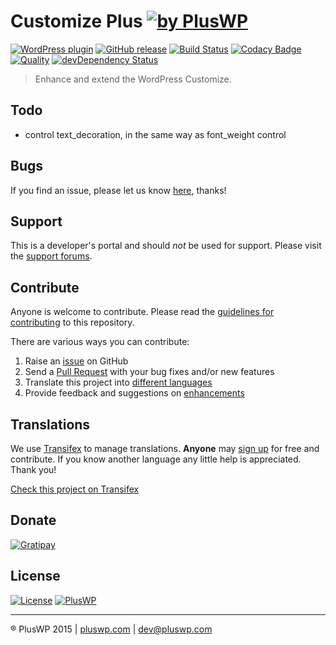 # Customize Plus [![by PlusWP](https://img.shields.io/badge/by-PlusWP-lightgrey.svg?style=social)]()

[![WordPress plugin](https://img.shields.io/wordpress/plugin/v/customize-plus.svg)]()
[![GitHub release](https://img.shields.io/github/release/PlusWP/customize-plus.svg)]()
[![Build Status](https://scrutinizer-ci.com/g/PlusWP/customize-plus/badges/build.png?b=master)](https://scrutinizer-ci.com/g/PlusWP/customize-plus/build-status/master)
[![Codacy Badge](https://api.codacy.com/project/badge/d249bfc8bd0c45599c537cb59ec86cb9)](https://www.codacy.com/app/kuus/customize-plus)
[![Quality](https://scrutinizer-ci.com/g/PlusWP/customize-plus/badges/quality-score.png?b=master)](https://scrutinizer-ci.com/g/PlusWP/customize-plus/?branch=master)
[![devDependency Status](https://david-dm.org/PlusWP/customize-plus/dev-status.svg)](https://david-dm.org/PlusWP/customize-plus#info=devDependencies)

> Enhance and extend the WordPress Customize.


Todo
---------------
- control text_decoration, in the same way as font_weight control


Bugs
---------------
If you find an issue, please let us know [here](https://github.com/PlusWP/customize-plus/issues?state=open), thanks!


Support
---------------
This is a developer's portal and should _not_ be used for support. Please visit the [support forums](https://pluswp.com/support).


Contribute
---------------
Anyone is welcome to contribute. Please read the [guidelines for contributing](https://github.com/PlusWP/customize-plus/blob/master/CONTRIBUTING.md) to this repository.

There are various ways you can contribute:

1. Raise an [issue](https://github.com/PlusWP/customize-plus/issues) on GitHub
2. Send a [Pull Request](https://help.github.com/articles/creating-a-pull-request/) with your bug fixes and/or new features
3. Translate this project into [different languages](https://www.transifex.com/projects/p/customize-plus/)
4. Provide feedback and suggestions on [enhancements](https://github.com/PlusWP/customize-plus/issues?direction=desc&labels=Enhancement&page=1&sort=created&state=open)


Translations
---------------

We use [Transifex](https://www.transifex.com) to manage translations. **Anyone** may [sign up](https://www.transifex.com/signup/) for free and contribute. If you know another language any little help is appreciated. Thank you!

[Check this project on Transifex](https://www.transifex.com/PlusWP/customize-plus/)


Donate
---------------
[![Gratipay](https://img.shields.io/gratipay/PlusWP.svg)]()


License
---------------
 [![License](https://img.shields.io/badge/license-GPL--2.0%2B-blue.svg)](https://github.com/PlusWP/customize-plus--theme/blob/master/license.txt) [![PlusWP](https://img.shields.io/badge/%C2%A9PlusWP-2015-blue.svg)](http://pluswp.com)


---------------
:registered: PlusWP 2015 | [pluswp.com](http://pluswp.com) | dev@pluswp.com
